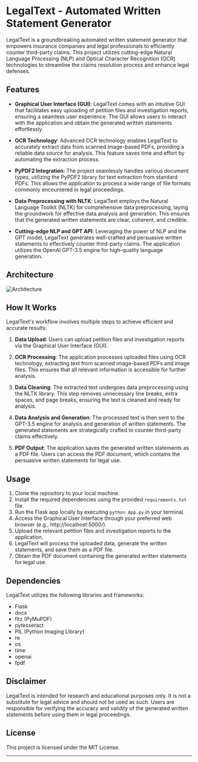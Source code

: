 # LegalText - Automated Written Statement Generator

LegalText is a groundbreaking automated written statement generator that empowers insurance companies and legal professionals to efficiently counter third-party claims. This project utilizes cutting-edge Natural Language Processing (NLP) and Optical Character Recognition (OCR) technologies to streamline the claims resolution process and enhance legal defenses.

## Features

- **Graphical User Interface (GUI)**: LegalText comes with an intuitive GUI that facilitates easy uploading of petition files and investigation reports, ensuring a seamless user experience. The GUI allows users to interact with the application and obtain the generated written statements effortlessly.

- **OCR Technology**: Advanced OCR technology enables LegalText to accurately extract data from scanned image-based PDFs, providing a reliable data source for analysis. This feature saves time and effort by automating the extraction process.

- **PyPDF2 Integration**: The project seamlessly handles various document types, utilizing the PyPDF2 library for text extraction from standard PDFs. This allows the application to process a wide range of file formats commonly encountered in legal proceedings.

- **Data Preprocessing with NLTK**: LegalText employs the Natural Language Toolkit (NLTK) for comprehensive data preprocessing, laying the groundwork for effective data analysis and generation. This ensures that the generated written statements are clear, coherent, and credible.

- **Cutting-edge NLP and GPT API**: Leveraging the power of NLP and the GPT model, LegalText generates well-crafted and persuasive written statements to effectively counter third-party claims. The application utilizes the OpenAI GPT-3.5 engine for high-quality language generation.


## Architecture
![Architecture](https://github.com/rokithkumar/LegalText/assets/75007002/5e74e576-13d8-47a4-ab30-29545be4cf66)



## How It Works

LegalText's workflow involves multiple steps to achieve efficient and accurate results:

1. **Data Upload**: Users can upload petition files and investigation reports via the Graphical User Interface (GUI).

2. **OCR Processing**: The application processes uploaded files using OCR technology, extracting text from scanned image-based PDFs and image files. This ensures that all relevant information is accessible for further analysis.

3. **Data Cleaning**: The extracted text undergoes data preprocessing using the NLTK library. This step removes unnecessary line breaks, extra spaces, and page breaks, ensuring the text is cleaned and ready for analysis.

4. **Data Analysis and Generation**: The processed text is then sent to the GPT-3.5 engine for analysis and generation of written statements. The generated statements are strategically crafted to counter third-party claims effectively.

5. **PDF Output**: The application saves the generated written statements as a PDF file. Users can access the PDF document, which contains the persuasive written statements for legal use.

## Usage

1. Clone the repository to your local machine.
2. Install the required dependencies using the provided `requirements.txt` file.
3. Run the Flask app locally by executing `python App.py` in your terminal.
4. Access the Graphical User Interface through your preferred web browser (e.g., http://localhost:5000/).
5. Upload the relevant petition files and investigation reports to the application.
6. LegalText will process the uploaded data, generate the written statements, and save them as a PDF file.
7. Obtain the PDF document containing the generated written statements for legal use.

## Dependencies

LegalText utilizes the following libraries and frameworks:

- Flask
- docx
- fitz (PyMuPDF)
- pytesseract
- PIL (Python Imaging Library)
- re
- os
- time
- openai
- fpdf

## Disclaimer

LegalText is intended for research and educational purposes only. It is not a substitute for legal advice and should not be used as such. Users are responsible for verifying the accuracy and validity of the generated written statements before using them in legal proceedings.

## License

This project is licensed under the MIT License.

---

